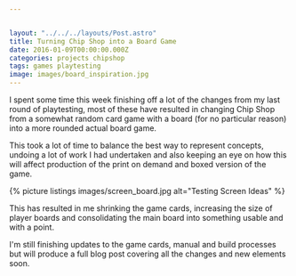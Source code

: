 ```yaml
---


layout: "../../../layouts/Post.astro"
title: Turning Chip Shop into a Board Game
date: 2016-01-09T00:00:00.000Z
categories: projects chipshop
tags: games playtesting
image: images/board_inspiration.jpg
---
```


I spent some time this week finishing off a lot of the changes from my last round of playtesting, most of these have resulted in changing Chip Shop from a somewhat random card game with a board (for no particular reason) into a more rounded actual board game.

This took a lot of time to balance the best way to represent concepts, undoing a lot of work I had undertaken and also keeping an eye on how this will affect production of the print on demand and boxed version of the game.

{% picture listings images/screen_board.jpg alt="Testing Screen Ideas" %}

This has resulted in me shrinking the game cards, increasing the size of player boards and consolidating the main board into something usable and with a point.

I'm still finishing updates to the game cards, manual and build processes but will produce a full blog post covering all the changes and new elements soon.
